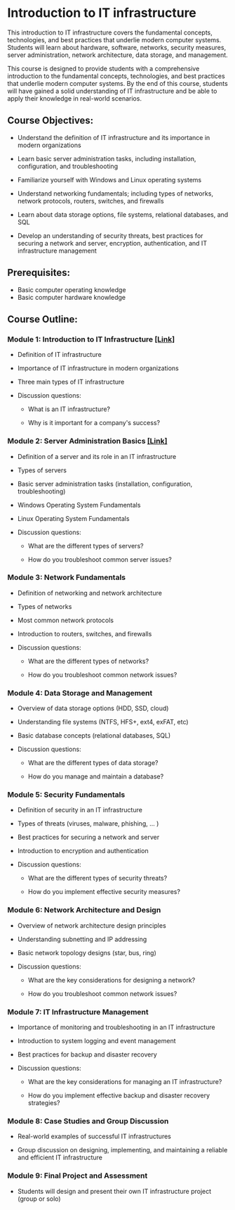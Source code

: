 # Introduction to IT infrastructure

This introduction to IT infrastructure covers the fundamental concepts, technologies, and best practices that underlie modern computer systems. Students will learn about hardware, software, networks, security measures, server administration, network architecture, data storage, and management.

This course is designed to provide students with a comprehensive introduction to the fundamental concepts, technologies, and best practices that underlie modern computer systems. By the end of this course, students will have gained a solid understanding of IT infrastructure and be able to apply their knowledge in real-world scenarios.


## **Course Objectives:**

- Understand the definition of IT infrastructure and its importance in modern organizations

- Learn basic server administration tasks, including installation, configuration, and troubleshooting

- Familiarize yourself with Windows and Linux operating systems

- Understand networking fundamentals; including types of networks, network protocols, routers, switches, and firewalls

- Learn about data storage options, file systems, relational databases, and SQL

- Develop an understanding of security threats, best practices for securing a network and server, encryption, authentication, and IT infrastructure management


## **Prerequisites:** 
- Basic computer operating knowledge
- Basic computer hardware knowledge


## **Course Outline:**

### Module 1: Introduction to IT Infrastructure [[Link]](https://github.com/Realmlist/IT-Infrastructure-Lessons/blob/main/1.%20Intro%20to%20IT%20infrastructure/Modules/Module%201%20-%20Introduction%20to%20IT%20Infrastructure.md)

- Definition of IT infrastructure

- Importance of IT infrastructure in modern organizations

- Three main types of IT infrastructure

- Discussion questions:

  - What is an IT infrastructure?

  - Why is it important for a company's success?



### Module 2: Server Administration Basics [[Link]](https://github.com/Realmlist/IT-Infrastructure-Lessons/blob/main/1.%20Intro%20to%20IT%20infrastructure/Modules/Module%202%20-%20Server%20Administration%20Basics.md)

- Definition of a server and its role in an IT infrastructure

- Types of servers

- Basic server administration tasks (installation, configuration, troubleshooting)

- Windows Operating System Fundamentals

- Linux Operating System Fundamentals

- Discussion questions:

  - What are the different types of servers?
  
  - How do you troubleshoot common server issues?



### Module 3: Network Fundamentals

- Definition of networking and network architecture

- Types of networks 

- Most common network protocols

- Introduction to routers, switches, and firewalls

- Discussion questions:

  - What are the different types of networks?
  
  - How do you troubleshoot common network issues?



### Module 4: Data Storage and Management

- Overview of data storage options (HDD, SSD, cloud)

- Understanding file systems (NTFS, HFS+, ext4, exFAT, etc)

- Basic database concepts (relational databases, SQL)

- Discussion questions:
  
  - What are the different types of data storage?
  
  - How do you manage and maintain a database?



### Module 5: Security Fundamentals

- Definition of security in an IT infrastructure

- Types of threats (viruses, malware, phishing, ... )

- Best practices for securing a network and server

- Introduction to encryption and authentication

- Discussion questions:

  - What are the different types of security threats?
  
  - How do you implement effective security measures?



### Module 6: Network Architecture and Design

- Overview of network architecture design principles

- Understanding subnetting and IP addressing

- Basic network topology designs (star, bus, ring)

- Discussion questions:

  - What are the key considerations for designing a network?
  
  - How do you troubleshoot common network issues?



### Module 7: IT Infrastructure Management

- Importance of monitoring and troubleshooting in an IT infrastructure

- Introduction to system logging and event management

- Best practices for backup and disaster recovery

- Discussion questions:

  - What are the key considerations for managing an IT infrastructure?
  
  - How do you implement effective backup and disaster recovery strategies?



### Module 8: Case Studies and Group Discussion

- Real-world examples of successful IT infrastructures

- Group discussion on designing, implementing, and maintaining a reliable and efficient IT infrastructure


### Module 9: Final Project and Assessment

- Students will design and present their own IT infrastructure project (group or solo)